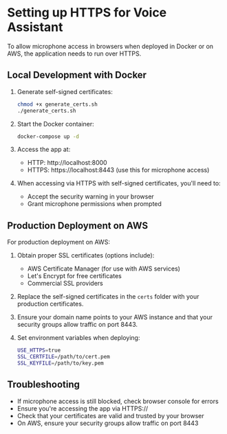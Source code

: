# Setting up HTTPS for Voice Assistant

To allow microphone access in browsers when deployed in Docker or on AWS, the application needs to run over HTTPS.

## Local Development with Docker

1. Generate self-signed certificates:
   ```bash
   chmod +x generate_certs.sh
   ./generate_certs.sh
   ```

2. Start the Docker container:
   ```bash
   docker-compose up -d
   ```

3. Access the app at:
   - HTTP: http://localhost:8000
   - HTTPS: https://localhost:8443 (use this for microphone access)

4. When accessing via HTTPS with self-signed certificates, you'll need to:
   - Accept the security warning in your browser
   - Grant microphone permissions when prompted

## Production Deployment on AWS

For production deployment on AWS:

1. Obtain proper SSL certificates (options include):
   - AWS Certificate Manager (for use with AWS services)
   - Let's Encrypt for free certificates
   - Commercial SSL providers

2. Replace the self-signed certificates in the `certs` folder with your production certificates.

3. Ensure your domain name points to your AWS instance and that your security groups allow traffic on port 8443.

4. Set environment variables when deploying:
   ```bash
   USE_HTTPS=true
   SSL_CERTFILE=/path/to/cert.pem
   SSL_KEYFILE=/path/to/key.pem
   ```

## Troubleshooting

- If microphone access is still blocked, check browser console for errors
- Ensure you're accessing the app via HTTPS://
- Check that your certificates are valid and trusted by your browser
- On AWS, ensure your security groups allow traffic on port 8443 